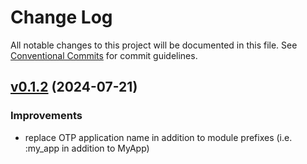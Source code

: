 # Change Log

All notable changes to this project will be documented in this file.
See [Conventional Commits](Https://conventionalcommits.org) for commit guidelines.

<!-- changelog -->

## [v0.1.2](https://github.com/ash-project/igniter/compare/v0.0.1...v0.0.2) (2024-07-21)

### Improvements

- replace OTP application name in addition to module prefixes
  (i.e. :my_app in addition to MyApp)
